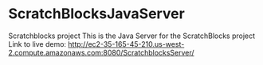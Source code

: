 # ScratchBlocksJavaServer
Scratchblocks project
This is the Java Server for the ScratchBlocks project
Link to live demo:  http://ec2-35-165-45-210.us-west-2.compute.amazonaws.com:8080/ScratchblocksServer/
